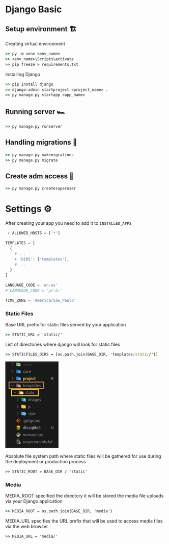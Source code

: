 # Django Basic


## Setup environment 🏗

Creating virtual environment
```cmd
>> py -m venv <env_name>
>> <env_name>\Scripts\activate
>> pip freeze > requirements.txt
```

Installing Django
```cmd
>> pip install django
>> django-admin startproject <project_name> .
>> py manage.py startapp <app_name>
```

## Running server 🏎
```cmd
>> py manage.py runserver
```


## Handling migrations 🧩
```cmd
>> py manage.py makemigrations
>> py manage.py migrate
```

## Create adm access 👑
```cmd
>> py manage.py createsuperuser
```

# Settings ⚙
After creating your app you need to add it to `INSTALLED_APPS`

```python
 + ALLOWED_HOSTS = ['*']
```

```python
TEMPLATES = [
  {
    # ...
    + 'DIRS': ['templates'],
    # ...
  }
]
```
```python
LANGUAGE_CODE = 'en-us'
# LANGUAGE_CODE = 'pt-br'
```

```python
TIME_ZONE = 'America/Sao_Paulo'
```

### Static Files
Base URL prefix for static files served by your application
```cmd
>> STATIC_URL = 'static/'
```
List of directories where django will look for static files
```cmd
>> STATICFILES_DIRS = [os.path.join(BASE_DIR, 'templates/static/')]
```
![Exemple](https://github.com/raphavtorres/documentation/blob/main/global/images/templates-static.png)

Absolute file system path where static files will be gathered for use during the deployment or production process
```cmd
>> STATIC_ROOT = BASE_DIR / 'static'
```

### Media
MEDIA_ROOT specified the directory it will be stored the media file uploads via your Django application
```cmd
>> MEDIA_ROOT = os.path.join(BASE_DIR, 'media')
```
MEDIA_URL specifies the URL prefix that will be used to access media files via the web browser
```cmd
>> MEDIA_URL = 'media/'
```



